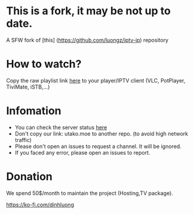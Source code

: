 # This is a fork, it may be not up to date.
A SFW fork of [this] (https://github.com/luongz/iptv-jp) repository 

# How to watch?
Copy the raw playlist link [here](https://raw.githubusercontent.com/HadesXR-Git/iptv-jp-sfw/refs/heads/main/jp.m3u) to your player/IPTV client (VLC, PotPlayer, TiviMate, iSTB,...)

# Infomation

- You can check the server status [here](https://uptime.utako.moe/status/iptv-jp)
- Don't copy our link: utako.moe to another repo. (to avoid high network traffic)
- Please don't open an issues to request a channel. It will be ignored.
- If you faced any error, please open an issues to report.

# Donation
We spend 50$/month to maintain the project (Hosting,TV package).

https://ko-fi.com/dinhluong

